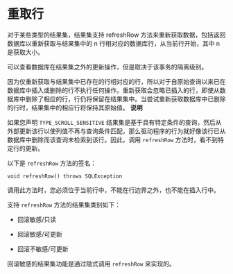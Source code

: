 重取行 
========================

对于某些类型的结果集，结果集支持 refreshRow 方法来重新获取数据，包括返回数据库以重新获取与结果集中的 n 行相对应的数据库行，从当前行开始，其中 n 是获取大小。

可以查看数据库在结果集之外的更新操作，但是取决于该事务的隔离级别。

因为仅重新获取与结果集中已存在的行相对应的行，所以对于自原始查询以来已在数据库中插入或删除的行不执行任何操作。重新获取会忽略已插入的行，即使从数据库中删除了相应的行，行仍将保留在结果集中。当尝试重新获取数据库中已删除的行时，结果集中的相应行将保持其原始值。
**说明**



如果您声明 `TYPE_SCROLL_SENSITIVE` 结果集是基于具有特定条件的查询，然后从外部更新该行以使列值不再与查询条件匹配，那么驱动程序的行为就好像该行已从数据库中删除而该查询未检索到该行。因此，调用 `refreshRow` 方法时，看不到特定行的更新。

以下是 `refreshRow` 方法的签名：

    void refreshRow() throws SQLException



调用此方法时，您必须位于当前行中，不能在行边界之外，也不能在插入行中。

支持 `refreshRow` 方法的结果集类别如下：

* 回滚敏感/只读

  

* 回滚敏感/可更新

  

* 回滚不敏感/可更新

  




回滚敏感的结果集功能是通过隐式调用 `refreshRow` 来实现的。
